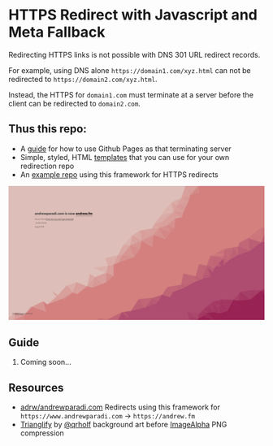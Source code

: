 HTTPS Redirect with Javascript and Meta Fallback
===

Redirecting HTTPS links is not possible with DNS 301 URL redirect records.

For example, using DNS alone `https://domain1.com/xyz.html` can not be redirected to `https://domain2.com/xyz.html`.

Instead, the HTTPS for `domain1.com` must terminate at a server before the client can be redirected to `domain2.com`.

Thus this repo: 
---
- A [guide](#guide) for how to use Github Pages as that terminating server
- Simple, styled, HTML [templates](./src) that you can use for your own redirection repo
- An [example repo](https://github.com/adrw/andrewparadi.com) using this framework for HTTPS redirects

![Styled HTTPS Redirect for andrewparadi.com](/redirect.png)

Guide
---
1. Coming soon...

Resources
---
- [adrw/andrewparadi.com](https://github.com/adrw/andrewparadi.com) Redirects using this framework for `https://www.andrewparadi.com` -> `https://andrew.fm`
- [Trianglify](https://github.com/qrohlf/trianglify) by [@qrholf](http://qrohlf.com/) background art before [ImageAlpha](https://pngmini.com/) PNG compression
